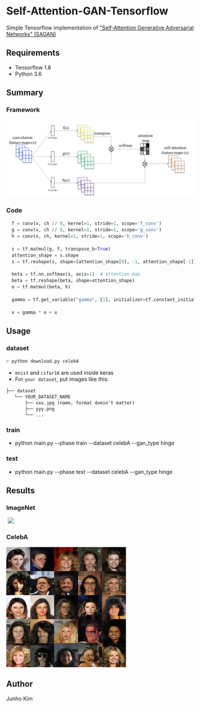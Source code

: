 # Self-Attention-GAN-Tensorflow
Simple Tensorflow implementation of ["Self-Attention Generative Adversarial Networks" (SAGAN)](https://arxiv.org/pdf/1805.08318.pdf)


## Requirements
* Tensorflow 1.8
* Python 3.6

## Summary
### Framework
![framework](./assests/framework.PNG)

### Code
```python
  f = conv(x, ch // 8, kernel=1, stride=1, scope='f_conv')
  g = conv(x, ch // 8, kernel=1, stride=1, scope='g_conv')
  h = conv(x, ch, kernel=1, stride=1, scope='h_conv')

  s = tf.matmul(g, f, transpose_b=True)
  attention_shape = s.shape
  s = tf.reshape(s, shape=[attention_shape[0], -1, attention_shape[-1]])  # [bs, N, C]

  beta = tf.nn.softmax(s, axis=1)  # attention map
  beta = tf.reshape(beta, shape=attention_shape)
  o = tf.matmul(beta, h)

  gamma = tf.get_variable("gamma", [1], initializer=tf.constant_initializer(0.0))

  x = gamma * o + x
```
## Usage
### dataset

```python
> python download.py celebA
```

* `mnist` and `cifar10` are used inside keras
* For `your dataset`, put images like this:

```
├── dataset
   └── YOUR_DATASET_NAME
       ├── xxx.jpg (name, format doesn't matter)
       ├── yyy.png
       └── ...
```

### train
* python main.py --phase train --dataset celebA --gan_type hinge

### test
* python main.py --phase test --dataset celebA --gan_type hinge

## Results
### ImageNet
<div align="">
   <img src="./assests/result_.png" width="420">
</div>

### CelebA
![celebA](./assests/celebA.png)

## Author
Junho Kim
